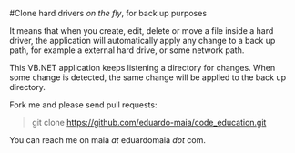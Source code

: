#Clone hard drivers *on the fly*, for back up purposes

It means that when you create, edit, delete or move a file inside a hard driver, the application will automatically apply any change to a back up path, for example a external hard drive, or some network path.

This VB.NET application keeps listening a directory for changes. When some change is detected, the same change will be applied to the back up directory.

Fork me and please send pull requests:
>git clone https://github.com/eduardo-maia/code_education.git

You can reach me on maia *at* eduardomaia *dot* com.